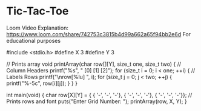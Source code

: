 # Tic-Tac-Toe
Loom Video Explanation: https://www.loom.com/share/742753c3815b4d99a662a65f94bb2e6d
For educational purposes

#include <stdio.h>
#define X 3
#define Y 3

// Prints array
void printArray(char row[][Y], size_t one, size_t two)
{
    // Column Headers
    printf("%s", "       [0]  [1]  [2]");
    for (size_t i = 0; i < one; ++i) {
        // Labels Rows
        printf("\nrow[%lu] ", i);
        for (size_t j = 0; j < two; ++j) {
            printf("%-5c", row[i][j]);
        }
    }
}

int main(void)
{
    char row[X][Y] =
    { { '-', '-', '-'},
      { '-', '-', '-'},
      { '-', '-', '-'}};
    // Prints rows and font
    puts("Enter Grid Number: ");
    printArray(row, X, Y);
}
